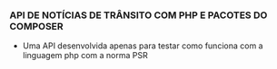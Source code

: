 ### API DE NOTÍCIAS DE TRÂNSITO COM PHP E PACOTES DO COMPOSER

- Uma API desenvolvida apenas para testar como funciona com a linguagem php com a norma PSR
